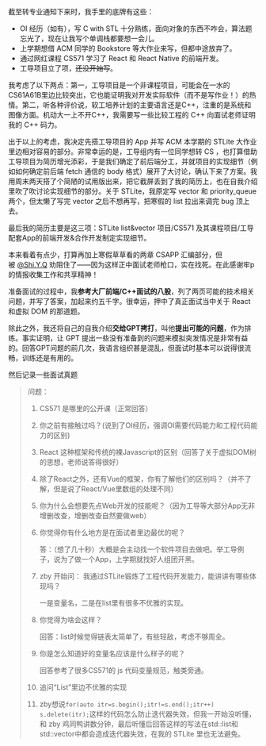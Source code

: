 截至转专业通知下来时，我手里的底牌有这些：

- OI 经历（如有），写 C with STL 十分熟练，面向对象的东西不咋会，算法题忘光了，现在让我写个单调栈都要想一会儿。
- 上学期想借 ACM 同学的 Bookstore 等大作业来写，但都中途放弃了。
- 通过网红课程 CS571 学习了 React 和 React Native 的前端开发。
- 工导项目立了项，~~还没开始写~~。

我考虑了以下两点：第一，工导项目是一个非课程项目，可能会在一水的CS61A61B里边比较突出，它也能证明我对开发实际软件（而不是写作业！）的热情。第二，听各种评价说，软工培养计划的主要语言还是C++，注重的是系统和图像方面。机动大一上不开C++，我需要写一些比较工程的 C++ 向面试老师证明我的 C++ 码力。

出于以上的考虑，我决定先搭工导项目的 App 并写 ACM 本学期的 STLite 大作业里边相对容易的部分。非常幸运的是，工导组内有一位同学想转 CS ，也打算借助工导项目为简历增光添彩，于是我们确定了前后端分工，并就项目的实现细节（例如如何确定前后端 fetch 通信的 body 格式）展开了大讨论，确认下来了方案。我用周末两天搭了个简陋的试用版出来，把它截屏丢到了我的简历上，也在自我介绍里吹了吹讨论实现细节的部分。关于 STLite，我原定写 vector 和 priority_queue 两个，但太懒了写完 vector 之后不想再写，把寒假的 list 拉出来调完 bug 顶上去。

最后我的简历主要是这三项：STLite list&vector 项目/CS571 及其课程项目/工导配套App的前端开发&合作开发制定实现细节。

本来看着有点少，打算再加上寒假草草看的两章 CSAPP 汇编部分，但被 [@Shi.Y.Q](https://shuiyuan.sjtu.edu.cn/u/shi.y.q) 劝阻住了——因为这样正中面试老师枪口，实在找死。在此感谢牢p的情报收集工作和共享精神！


准备面试的过程中，我**参考大厂前端/C++面试的八股**，列了两页可能的技术相关问题，并写了答案，加起来约五千字。很幸运，押中了真正面试当中关于 React 和虚拟 DOM 的那道题。

除此之外，我还将自己的自我介绍**交给GPT拷打**，叫他**提出可能的问题**，作为排练。事实证明，让 GPT 提出一些没有准备到的问题来模拟突发情况是非常有益的。回答GPT问题的前几次，我语言组织甚是混乱，但面试时基本可以说得很流畅，训练还是有用的。

然后记录一些面试真题

> 问题：
> 
> 1. CS571 是哪里的公开课（正常回答）
>     
> 2. 你之前有接触过吗？(说到了OI经历，强调OI需要代码能力和工程代码能力的区别)
>     
> 3. React 这种框架和传统的裸Javascript的区别（回答了关于虚拟DOM树的思想，老师说答得很好）
>     
> 4. 除了React之外，还有Vue的框架，你有了解他们的区别吗？（并不了解，但是说了React/Vue里数组的处理不同）
>     
> 5. 你为什么会想要先点Web开发的技能呢？（因为工导等大部分App无非增删改查，增删改查自然要做web）
>     
> 6. 你觉得你有什么地方是在面试者里边最优的呢？
>     
>     答：（想了几十秒）大概是会主动找一个软件项目去做吧。举工导例子，说为了做一个App，上学期就找好人组团开黑。
>     
> 7. zby 开始问： 我通过STLite锻炼了工程代码开发能力，能讲讲有哪些体现吗？
>     
>     一是变量名，二是在list里有很多不优雅的实现。
>     
> 8. 你觉得为啥会这样？
>     
>     回答：list时候觉得链表太简单了，有些轻敌，考虑不够周全。
>     
> 9. 你是怎么知道好的变量名应该是什么样子的呢？
>     
>     回答参考了很多CS571的 js 代码变量规范，触类旁通。
>     
> 10. 追问“List”里边不优雅的实现
>     
> 11. zby想说`for(auto itr=s.begin();itr!=s.end();itr++) s.delete(itr);`这样的代码怎么防止迭代器失效，但我一开始没听懂，和 zby 鸡同鸭讲数分钟，最后听懂后回答这样的写法在std::list和std::vector中都会造成迭代器失效，在我的 STLite 里也无法避免。


